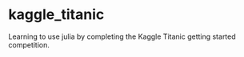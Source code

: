 # kaggle_titanic
Learning to use julia by completing the Kaggle Titanic getting started competition.
